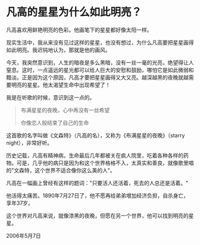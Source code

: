 # 凡高的星星为什么如此明亮？

凡高喜欢用鲜艳明亮的色彩。他画笔下的星星都好像太阳一样。

现实生活中，我从来没有见过这样的星星，也没有想过，为什么凡高要把星星画得如此明亮。我迟钝地认为，那就是他的画风。

今天，我突然意识到，人生的暗夜是多么黑暗，没有一丝一毫的光亮，绝望得让人窒息。这时，一点遥远的星光都可以给人巨大的安慰和鼓励，哪怕它是如此微弱和黯淡。正是因为这个原因，凡高才要把星星画得又大又亮。越深越黑的夜晚就越需要明亮的星星。他太渴望生命中出现希望了！

我是在听歌的时候，意识到这一点的。

> 布满星星的夜晚，心中再没有一丝希望
> 
> 你像恋人般结束了自己的生命

这首歌的名字叫做《文森特》（凡高的名），又称为《布满星星的夜晚》（starry night），非常好听。

历史记载，凡高有精神病，生命最后几年都被关在疯人院里，吃着各种各样的药物。可是，几乎他的病只是因为和这个世界格格不入，太真实和善良，就像歌里唱的"文森特，这个世界不适合像你这么美的人"。

凡高在一幅画上曾经有这样的题词："只要活人还活着，死去的人总还是活着。"

他活得太痛苦。1890年7月27日了，他不愿再给弟弟增加经济负担，自杀身亡，享年37岁。

这个世界对凡高来说，就像漆黑的夜晚，但愿在另一个世界，他可以找到明亮的星星。

2006年5月7日
